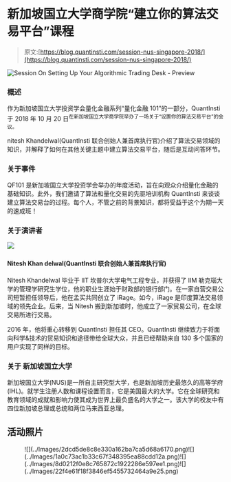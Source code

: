 # 新加坡国立大学商学院“建立你的算法交易平台”课程

> 原文:[https://blog.quantinsti.com/session-nus-singapore-2018/](https://blog.quantinsti.com/session-nus-singapore-2018/)

![Session On Setting Up Your Algorithmic Trading Desk - Preview](../Images/76970625a05fdc9c4063e39b02b25fca.png)

### **概述**

作为新加坡国立大学投资学会量化金融系列“量化金融 101”的一部分，QuantInsti 于 2018 年 10 月 20 日<sup>在新加坡国立大学商学院举办了一场关于“设置你的算法交易平台”的会议。</sup>

nitesh Khandelwal(QuantInsti 联合创始人兼首席执行官)介绍了算法交易领域的知识，并解释了如何在其他关键主题中建立算法交易平台，随后是互动问答环节。

### **关于事件**

QF101 是新加坡国立大学投资学会举办的年度活动，旨在向观众介绍量化金融的基础知识。此外，我们邀请了算法和量化交易的先驱培训机构 QuantInsti 来谈谈建立算法交易台的过程。每个人，不管之前的背景知识，都将受益于这个为期一天的速成班！

### **关于演讲者**

![](../Images/0499f1f7dc7c6eb691120f35289583ac.png) 

#### **Nitesh Khan delwal(QuantInsti 联合创始人兼首席执行官)**

Nitesh Khandelwal 毕业于 IIT 坎普尔大学电气工程专业，并获得了 IIM 勒克瑙大学的管理学研究生学位，他的职业生涯始于财政部的银行部门。在一家自营交易公司短暂担任领导后，他在孟买共同创立了 iRage。如今，iRage 是印度算法交易领域的领先企业。后来，当 Nitesh 搬到新加坡时，他成立了一家贸易公司，在全球交易所进行交易。

2016 年，他将重心转移到 QuantInsti 担任其 CEO。QuantInsti 继续致力于将面向科学&技术的贸易知识和途径带给全球大众，并且已经帮助来自 130 多个国家的用户实现了同样的目标。

### **关于** **新加坡国立大学**

新加坡国立大学(NUS)是一所自主研究型大学，也是新加坡历史最悠久的高等学府(IHL)。就学生注册人数和课程设置而言，它是美国最大的大学。它在全球研究和教育领域的成就和影响力使其成为世界上最负盛名的大学之一。该大学的校友中有四位新加坡总理或总统和两位马来西亚总理。

## **活动照片**

<figure class="kg-card kg-gallery-card kg-width-wide">![](../Images/2dcd5de8c8e330a162ba7ca5d68a6170.png)![](../Images/1a0c73ac1b33c67f348395ea88cdd12a.png)![](../Images/8d0212f0e8c765872c1922286e597ee1.png)![](../Images/22f4e61f18f3846ef5455732464a9e25.png)</figure>